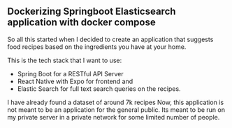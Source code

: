 ## Dockerizing Springboot Elasticsearch application with docker compose

So all this started when I decided to create an application that suggests food recipes based on the ingredients you have at your home. 

This is the tech stack that I want to use:
* Spring Boot for a RESTful API Server
* React Native with Expo for frontend and
* Elastic Search for full text search queries on the recipes. 

I have already found a dataset of around 7k recipes 
Now, this application is not meant to be an application for the general public. Its meant to be run on my private server in a private network for some limited number of people. 

<!--stackedit_data:
eyJoaXN0b3J5IjpbMzI3MTE0MzI0LDY4NzYwMTYwMiwxMDE0ND
QxMDIxXX0=
-->